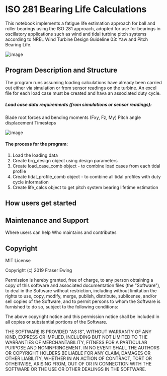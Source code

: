 # ISO 281 Bearing Life Calculations

This notebook implements a fatigue life estimation approach for ball and roller bearings using the ISO 281 approach, adopted for use for bearings in oscillatory applications such as wind and tidal turbine pitch systems according to NREL Wind Turbine Design Guideline 03: Yaw and Pitch Bearing Life.

![image](https://user-images.githubusercontent.com/25690525/54380499-8c4c9500-4683-11e9-8c0d-528f0ed48c2d.png)



## Program Description and Structure
The program runs assuming loading calculations have already been carried out either via simulation or from sensor readings on the turbine. An excel file for each load case must be created and hava an associated duty cycle. 

##### Load case data requirements (from simulations or sensor readings):
Blade root forces and bending moments (Fxy, Fz, My)
Pitch angle displacement
Timesteps

![image](https://user-images.githubusercontent.com/25690525/54380602-c6b63200-4683-11e9-8d8c-0b45f0eb7df1.png)





#### The process for the program:
1) Load the loading data
2) Create brg_design object using design parameters
3) Create load_case_comb object  - to combine load cases from each tidal profile
4) Create tidal_profile_comb object - to combine all tidal profiles with duty cycle information
5) Create life_calcs object to get pitch system bearing lifetime estimation



## How users get started



## Maintenance and Support
Where users can help
Who maintains and contributes

## Copyright

MIT License

Copyright (c) 2019 Fraser Ewing

Permission is hereby granted, free of charge, to any person obtaining a copy
of this software and associated documentation files (the "Software"), to deal
in the Software without restriction, including without limitation the rights
to use, copy, modify, merge, publish, distribute, sublicense, and/or sell
copies of the Software, and to permit persons to whom the Software is
furnished to do so, subject to the following conditions:

The above copyright notice and this permission notice shall be included in all
copies or substantial portions of the Software.

THE SOFTWARE IS PROVIDED "AS IS", WITHOUT WARRANTY OF ANY KIND, EXPRESS OR
IMPLIED, INCLUDING BUT NOT LIMITED TO THE WARRANTIES OF MERCHANTABILITY,
FITNESS FOR A PARTICULAR PURPOSE AND NONINFRINGEMENT. IN NO EVENT SHALL THE
AUTHORS OR COPYRIGHT HOLDERS BE LIABLE FOR ANY CLAIM, DAMAGES OR OTHER
LIABILITY, WHETHER IN AN ACTION OF CONTRACT, TORT OR OTHERWISE, ARISING FROM,
OUT OF OR IN CONNECTION WITH THE SOFTWARE OR THE USE OR OTHER DEALINGS IN THE
SOFTWARE.
